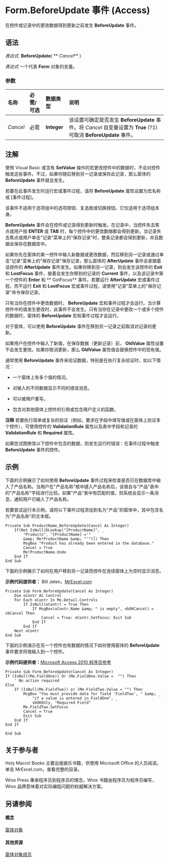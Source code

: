 
# Form.BeforeUpdate 事件 (Access)

在控件或记录中的更改数据得到更新之前发生  **BeforeUpdate** 事件。


## 语法

 _表达式_. **BeforeUpdate**( ** _Cancel_** )

 _表达式_ 一个代表 **Form** 对象的变量。


### 参数



|**名称**|**必需/可选**|**数据类型**|**说明**|
|:-----|:-----|:-----|:-----|
| _Cancel_|必需|**Integer**|该设置可确定是否发生  **BeforeUpdate** 事件。将 _Cancel_ 自变量设置为 **True** (?1) 可取消 **BeforeUpdate** 事件。|

## 注解

使用 Visual Basic 或含有  **SetValue** 操作的宏更改控件中的数据时，不会对控件触发这些事件。不过，如果你随后移到另一记录或保存此记录，那么窗体的 **BeforeUpdate** 事件就会发生。

若要在此事件发生时运行宏或事件过程，请将  **BeforeUpdate** 属性设置为宏名称或 [事件过程]。

该事件不适用于选项组中的选项按钮、复选框或切换按钮。它仅适用于选项组本身。

 **BeforeUpdate** 事件会在控件或记录得到更新时触发。在记录中，当控件失去焦点或用户按 **ENTER** 或 **TAB** 时，每个控件中的更改数据都会得到更新。当记录失去焦点或用户单击"记录"菜单上的"保存记录"时，整条记录都会得到更新，并且数据会保存在数据库中。

如果你先在窗体的某一控件中输入新数据或更改数据，然后移到另一记录或通过单击"记录"菜单上的"保存记录"保存记录，那么窗体的  **AfterUpdate** 事件会紧跟着该控件的 **AfterUpdate** 事件发生。如果你移到另一记录，则会发生该控件的 **Exit** 和 **LostFocus** 事件，接着会发生你移到的记录的 **Current** 事件，以及该记录中第一个控件的 **Enter** 和 ** GotFocus** 事件。若要运行 **AfterUpdate** 宏或事件过程，而不运行 **Exit** 和 **LostFocus** 宏或事件过程，请使用"记录"菜单上的"保存记录"命令保存记录。

只有当你在控件中更改数据时， **BeforeUpdate** 宏和事件过程才会运行。当计算控件中的值发生更改时，此事件不会发生。只有当你在记录中更改一个或多个控件的数据时，窗体的 **BeforeUpdate** 宏和事件过程才会运行。

对于窗体，可以使用  **BeforeUpdate** 事件在移到另一记录之前取消对记录的更新。

如果用户在控件中输入了新值，在保存数据（更新记录）前， **OldValue** 属性设置不会发生更改。如果你取消更新，那么 **OldValue** 属性值会替换控件中的现有值。

通常使用  **BeforeUpdate** 事件来验证数据，特别是在执行复杂验证时，如以下情况：


- 一个窗体上有多个值的情况。
    
- 对输入的不同数据显示不同的错误消息。
    
- 可以被用户重写。
    
- 包含对其他窗体上控件的引用或包含用户定义的函数。
    

 **注释**  若要执行简单或复杂的验证（例如，要求在字段中填写值或在窗体上验证多个控件），可使用控件的  **ValidationRule** 属性以及表中字段和记录的 **ValidationRule** 和 **Required** 属性。

如果您试图修改以下控件中包含的数据，则发生运行时错误：在事件过程中触发  **BeforeUpdate** 事件的控件。


## 示例

下面的示例展示了如何使用  **BeforeUpdate** 事件过程来检查是否已在数据库中输入了产品名称。当用户在"产品名称"框中键入产品名称后，该值会与"产品"表中的"产品名称"字段进行比较。如果"产品"表中有匹配的值，则系统会显示一条消息，通知用户已输入了产品名称。

若要尝试运行本示例，请将以下事件过程添加到名为"产品"的窗体中，其中包含名为"产品名称"的文本框。




```
Private Sub ProductName_BeforeUpdate(Cancel As Integer) 
    If(Not IsNull(DLookup("[ProductName]", _ 
        "Products", "[ProductName] ='" _ 
        &amp; Me!ProductName &amp; "'"))) Then 
        MsgBox "Product has already been entered in the database." 
        Cancel = True 
        Me!ProductName.Undo 
    End If 
End Sub
```



下面的示例展示了如何在用户移到另一记录而控件在连续窗体上为空时显示消息。

 **示例代码提供者：** Bill Jelen，[MrExcel.com](http://www.mrexcel.com/)




```
Private Sub Form_BeforeUpdate(Cancel As Integer)
    Dim oContr As Control
    For Each oContr In Me.Detail.Controls
        If IsNull(oContr) = True Then
            If MsgBox(oContr.Name &amp; " is empty", vbOKCancel) = vbCancel Then
                Cancel = True: oContr.SetFocus: Exit Sub
            End If
        End If
    Next oContr
End Sub
```

下面的示例演示在另一个控件也有数据的情况下如何使用窗体的  **BeforeUpdate** 事件要求将值输入到一个控件。

 **示例代码提供者：**[Microsoft Access 2010 程序员参考](http://www.wrox.com/WileyCDA/WroxTitle/Access-2010-Programmer-s-Reference.productCd-0470591668.mdl)




```
Private Sub Form_BeforeUpdate(Cancel As Integer)
If (IsNull(Me.FieldOne)) Or (Me.FieldOne.Value =  "") Then
    ' No action required
Else
    If (IsNull(Me.FieldTwo)) or (Me.FieldTwo.Value = "") Then
        MsgBox "You must provide data for field 'FieldTwo', " &amp; _
            "if a value is entered in FieldOne", _
            vbOKOnly, "Required Field"
        Me.FieldTwo.SetFocus
        Cancel = True
        Exit Sub
    End If
End If

End Sub

```


## 关于参与者
<a name="AboutContributors"> </a>

Holy Macro! Books 主要出版娱乐书籍，供使用 Microsoft Office 的人员阅读。单击 MrExcel.com，查看完整的目录。

Wrox Press 秉承程序员到程序员的理念。Wrox 书籍由程序员为程序员编写，Wrox 品牌意味着对实际编程问题的权威解决方案。


## 另请参阅
<a name="AboutContributors"> </a>


#### 概念


[窗体对象](72ef9219-142b-b690-b696-3eba9a5d4522.md)
#### 其他资源


[窗体对象成员](e1976b58-28ca-8f76-cdf3-6732cb06ce6c.md)